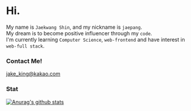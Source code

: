 # Hi.
My name is `Jaekwang Shin`, and my nickname is `jaepang`.     
My dream is to become positive influencer through my `code`.   
I'm currently learning `Computer Science`, `web-frontend` and have interest in `web-full stack`.

### Contact Me!
jake_king@kakao.com

### Stat
[![Anurag's github stats](https://github-readme-stats.vercel.app/api?username=jaepang)](https://github.com/anuraghazra/github-readme-stats)
<!--
**jaepang/jaepang** is a ✨ _special_ ✨ repository because its `README.md` (this file) appears on your GitHub profile.

Here are some ideas to get you started:

- 🔭 I’m currently working on ...
- 🌱 I’m currently learning ...
- 👯 I’m looking to collaborate on ...
- 🤔 I’m looking for help with ...
- 💬 Ask me about ...
- 📫 How to reach me: ...
- 😄 Pronouns: ...
- ⚡ Fun fact: ...
-->
